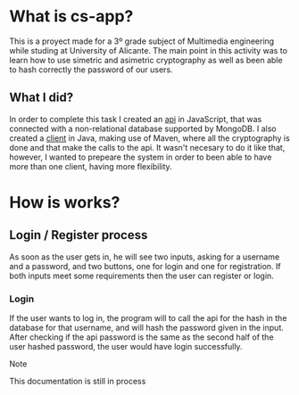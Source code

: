 
# What is cs-app?
This is a proyect made for a 3º grade subject of Multimedia engineering while studing at University of Alicante.
The main point in this activity was to learn how to use simetric and asimetric cryptography as well as been able to hash correctly the password of our users.

## What I did?
In order to complete this task I created an [api](https://github.com/godo0209/cs-app/blob/main/cs/index.js) in JavaScript, that was connected with a non-relational database supported by MongoDB.
I also created a [client](https://github.com/godo0209/cs-app/tree/main/demo/src/main/java/com/example) in Java, making use of Maven, where all the cryptography is done and that make the calls to the api. 
It wasn't necesary to do it like that, however, I wanted to prepeare the system in order to been able to have more than one client, having more flexibility.

# How is works?

## Login / Register process
As soon as the user gets in, he will see two inputs, asking for a username and a password, and two buttons, one for login and one for registration. If both inputs meet some requirements then the user can register or login.

### Login
If the user wants to log in, the program will to call the api for the hash in the database for that username, and will hash the password given in the input. After checking if the api password is the same as the second half of the user hashed password, the user would have login successfully.

> [!NOTE]  
> This documentation is still in process
> 
